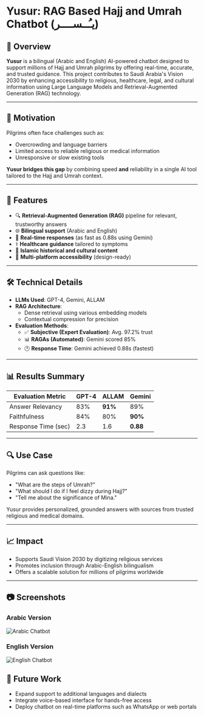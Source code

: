 # Yusur: RAG Based Hajj and Umrah Chatbot (يـُــســــر)

## 📌 Overview
**Yusur** is a bilingual (Arabic and English) AI-powered chatbot designed to support millions of Hajj and Umrah pilgrims by offering real-time, accurate, and trusted guidance. This project contributes to Saudi Arabia's Vision 2030 by enhancing accessibility to religious, healthcare, legal, and cultural information using Large Language Models and Retrieval-Augmented Generation (RAG) technology.

---

## 🎯 Motivation
Pilgrims often face challenges such as:
- Overcrowding and language barriers
- Limited access to reliable religious or medical information
- Unresponsive or slow existing tools 

**Yusur bridges this gap** by combining speed **and** reliability in a single AI tool tailored to the Hajj and Umrah context.

---

## 🚀 Features
- 🔍 **Retrieval-Augmented Generation (RAG)** pipeline for relevant, trustworthy answers
- 🌐 **Bilingual support** (Arabic and English)
- 💬 **Real-time responses** (as fast as 0.88s using Gemini)
- ⚕️ **Healthcare guidance** tailored to symptoms
- 📖 **Islamic historical and cultural content**
- 📱 **Multi-platform accessibility** (design-ready)

---

## 🛠️ Technical Details
- **LLMs Used**: GPT-4, Gemini, ALLAM
- **RAG Architecture**:
  - Dense retrieval using various embedding models
  - Contextual compression for precision
- **Evaluation Methods**:
  - ✅ **Subjective (Expert Evaluation)**: Avg. 97.2% trust
  - 📊 **RAGAs (Automated)**: Gemini scored 85%
  - 🕐 **Response Time**: Gemini achieved 0.88s (fastest)

---

## 📊 Results Summary

| Evaluation Metric     | GPT-4 | ALLAM | Gemini |
|-----------------------|-------|-------|--------|
| Answer Relevancy      | 83%   | **91%** | 89%    |
| Faithfulness          | 84%   | 80%   | **90%** |
| Response Time (sec)   | 2.3   | 1.6   | **0.88** |

---

## 🔍 Use Case
Pilgrims can ask questions like:
- "What are the steps of Umrah?"
- "What should I do if I feel dizzy during Hajj?"
- "Tell me about the significance of Mina."

Yusur provides personalized, grounded answers with sources from trusted religious and medical domains.

---

## 📈 Impact
- Supports Saudi Vision 2030 by digitizing religious services
- Promotes inclusion through Arabic-English bilingualism
- Offers a scalable solution for millions of pilgrims worldwide

---


## 📷 Screenshots

### Arabic Version
![Arabic Chatbot](Arabic_chatbot.png)

### English Version
![English Chatbot](English_chatbot.jpg)

## 🧠 Future Work
- Expand support to additional languages and dialects
- Integrate voice-based interface for hands-free access
- Deploy chatbot on real-time platforms such as WhatsApp or web portals



